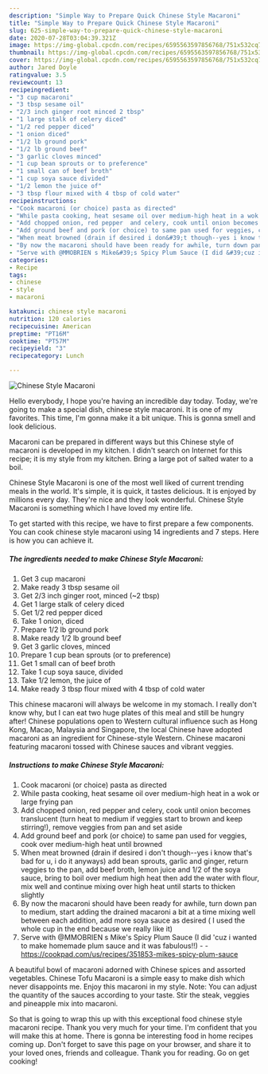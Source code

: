 ```yaml
---
description: "Simple Way to Prepare Quick Chinese Style Macaroni"
title: "Simple Way to Prepare Quick Chinese Style Macaroni"
slug: 625-simple-way-to-prepare-quick-chinese-style-macaroni
date: 2020-07-28T03:04:39.321Z
image: https://img-global.cpcdn.com/recipes/6595563597856768/751x532cq70/chinese-style-macaroni-recipe-main-photo.jpg
thumbnail: https://img-global.cpcdn.com/recipes/6595563597856768/751x532cq70/chinese-style-macaroni-recipe-main-photo.jpg
cover: https://img-global.cpcdn.com/recipes/6595563597856768/751x532cq70/chinese-style-macaroni-recipe-main-photo.jpg
author: Jared Doyle
ratingvalue: 3.5
reviewcount: 13
recipeingredient:
- "3 cup macaroni"
- "3 tbsp sesame oil"
- "2/3 inch ginger root minced 2 tbsp"
- "1 large stalk of celery diced"
- "1/2 red pepper diced"
- "1 onion diced"
- "1/2 lb ground pork"
- "1/2 lb ground beef"
- "3 garlic cloves minced"
- "1 cup bean sprouts or to preference"
- "1 small can of beef broth"
- "1 cup soya sauce divided"
- "1/2 lemon the juice of"
- "3 tbsp flour mixed with 4 tbsp of cold water"
recipeinstructions:
- "Cook macaroni (or choice) pasta as directed"
- "While pasta cooking, heat sesame oil over medium-high heat in a wok or large frying pan"
- "Add chopped onion, red pepper  and celery, cook until onion becomes translucent (turn heat to medium if veggies start to brown and keep stirring!), remove veggies from pan and set aside"
- "Add ground beef and pork (or choice) to same pan used for veggies, cook over medium-high heat until browned"
- "When meat browned (drain if desired i don&#39;t though--yes i know that&#39;s bad for u, i do it anyways) add bean sprouts, garlic and ginger, return veggies to the pan, add beef broth, lemon juice and 1/2 of the soya sauce, bring to boil over medium high heat then add the water with flour, mix well and continue mixing over high heat until starts to thicken slightly"
- "By now the macaroni should have been ready for awhile, turn down pan to medium, start adding the drained macaroni a bit at a time mixing well between each addition, add more soya sauce as desired ( I used the whole cup in the end because we really like it)"
- "Serve with @MMOBRIEN s Mike&#39;s Spicy Plum Sauce (I did &#39;cuz i wanted to make homemade plum sauce and it was fabulous!!)  https://cookpad.com/us/recipes/351853-mikes-spicy-plum-sauce"
categories:
- Recipe
tags:
- chinese
- style
- macaroni

katakunci: chinese style macaroni 
nutrition: 120 calories
recipecuisine: American
preptime: "PT16M"
cooktime: "PT57M"
recipeyield: "3"
recipecategory: Lunch

---
```



![Chinese Style Macaroni](https://img-global.cpcdn.com/recipes/6595563597856768/751x532cq70/chinese-style-macaroni-recipe-main-photo.jpg)

Hello everybody, I hope you're having an incredible day today. Today, we're going to make a special dish, chinese style macaroni. It is one of my favorites. This time, I'm gonna make it a bit unique. This is gonna smell and look delicious.

Macaroni can be prepared in different ways but this Chinese style of macaroni is developed in my kitchen. I didn&#39;t search on Internet for this recipe; it is my style from my kitchen. Bring a large pot of salted water to a boil.

Chinese Style Macaroni is one of the most well liked of current trending meals in the world. It's simple, it is quick, it tastes delicious. It is enjoyed by millions every day. They're nice and they look wonderful. Chinese Style Macaroni is something which I have loved my entire life.


To get started with this recipe, we have to first prepare a few components. You can cook chinese style macaroni using 14 ingredients and 7 steps. Here is how you can achieve it.

<!--inarticleads1-->

##### The ingredients needed to make Chinese Style Macaroni:

1. Get 3 cup macaroni
1. Make ready 3 tbsp sesame oil
1. Get 2/3 inch ginger root, minced (~2 tbsp)
1. Get 1 large stalk of celery diced
1. Get 1/2 red pepper diced
1. Take 1 onion, diced
1. Prepare 1/2 lb ground pork
1. Make ready 1/2 lb ground beef
1. Get 3 garlic cloves, minced
1. Prepare 1 cup bean sprouts (or to preference)
1. Get 1 small can of beef broth
1. Take 1 cup soya sauce, divided
1. Take 1/2 lemon, the juice of
1. Make ready 3 tbsp flour mixed with 4 tbsp of cold water


This chinese macaroni will always be welcome in my stomach. I really don&#39;t know why, but I can eat two huge plates of this meal and still be hungry after! Chinese populations open to Western cultural influence such as Hong Kong, Macao, Malaysia and Singapore, the local Chinese have adopted macaroni as an ingredient for Chinese-style Western. Chinese macaroni featuring macaroni tossed with Chinese sauces and vibrant veggies. 

<!--inarticleads2-->

##### Instructions to make Chinese Style Macaroni:

1. Cook macaroni (or choice) pasta as directed
1. While pasta cooking, heat sesame oil over medium-high heat in a wok or large frying pan
1. Add chopped onion, red pepper  and celery, cook until onion becomes translucent (turn heat to medium if veggies start to brown and keep stirring!), remove veggies from pan and set aside
1. Add ground beef and pork (or choice) to same pan used for veggies, cook over medium-high heat until browned
1. When meat browned (drain if desired i don&#39;t though--yes i know that&#39;s bad for u, i do it anyways) add bean sprouts, garlic and ginger, return veggies to the pan, add beef broth, lemon juice and 1/2 of the soya sauce, bring to boil over medium high heat then add the water with flour, mix well and continue mixing over high heat until starts to thicken slightly
1. By now the macaroni should have been ready for awhile, turn down pan to medium, start adding the drained macaroni a bit at a time mixing well between each addition, add more soya sauce as desired ( I used the whole cup in the end because we really like it)
1. Serve with @MMOBRIEN s Mike&#39;s Spicy Plum Sauce (I did &#39;cuz i wanted to make homemade plum sauce and it was fabulous!!) -  - https://cookpad.com/us/recipes/351853-mikes-spicy-plum-sauce


A beautiful bowl of macaroni adorned with Chinese spices and assorted vegetables. Chinese Tofu Macaroni is a simple easy to make dish which never disappoints me. Enjoy this macaroni in my style. Note: You can adjust the quantity of the sauces according to your taste. Stir the steak, veggies and pineapple mix into macaroni. 

So that is going to wrap this up with this exceptional food chinese style macaroni recipe. Thank you very much for your time. I'm confident that you will make this at home. There is gonna be interesting food in home recipes coming up. Don't forget to save this page on your browser, and share it to your loved ones, friends and colleague. Thank you for reading. Go on get cooking!
